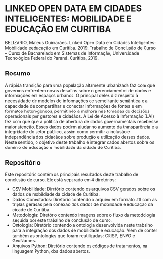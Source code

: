 # LINKED OPEN DATA EM CIDADES INTELIGENTES: MOBILIDADE E EDUCAÇÃO EM CURITIBA
BELIZARIO, Mateus Guimarães. 
Linked Open Data em Cidades Inteligentes: Mobilidade eeducação em Curitiba. 2019. 
Trabalho de Conclusão de Curso – Curso de Bacharelado em Sistemas de Informação, Universidade Tecnológica Federal do Paraná.
Curitiba, 2019.

## Resumo
A rápida transição para uma população altamente urbanizada faz com que governos enfrentem novos desafios sobre o gerenciamentos de dados e informações em espaços urbanos. O principal deles diz respeito à necessidade de modelos de informações de semelhante semântica e a capacidade de compartilhar e conectar informações de fontes e em formatos heterogêneos, permitindo a melhora nas tomadas de decisões operacionais por gestores e cidadãos. A Lei de Acesso à Informação (LAI) fez com que que a política de abertura de dados governamentais recebesse maior atenção. Esses dados podem ajudar no aumento da transparência e a integridade do setor público, assim como permitir a inclusão e independência dos cidadãos sobre produção e utilização desses dados. Neste sentido, o objetivo deste trabalho é integrar dados abertos sobre os domínio de educação e mobilidade da cidade de Curitiba.

## Repositório
Este repositório contém os principais resultados deste trabalho de conclusão de curso. Ele está separado em 4 diretórios:
- CSV Mobilidade: Diretório contendo os arquivos CSV gerados sobre os dados de mobildiade da cidade de Curitiba.
- Dados Conectados: Diretório contendo o arquivo em formato .ttl com as triplas geradas pela conexão dos dados de mobilidade e educação da cidade de Curitiba.
- Metodologia: Diretório contendo imagens sobre o fluxo da metodologia seguida por este trabalho de conclusão de curso.
- Ontologia: Diretório contendo a ontologia desenvolvida neste trabalho para a integração dos dados de mobilidade e educação. Além de conter também as ontologias que foram reutilizadas: CRISP, ENVO e GeoNames.
- Arquivos Python: Diretório contendo os códigos de tratamentos, na linguagem Python, dos dados abertos.
